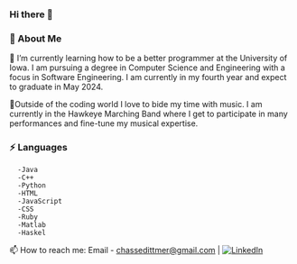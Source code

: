 ###  Hi there 👋

### 💬 About Me

<!--
**ChaseDitt/ChaseDitt** is a ✨ _special_ ✨ repository because its `README.md` (this file) appears on your GitHub profile.

Here are some ideas to get you started:

- 🔭 I’m currently working on ...
- 🌱 I’m currently learning ...
- 👯 I’m looking to collaborate on ...
- 🤔 I’m looking for help with ...
- 💬 Ask me about ...
- 📫 How to reach me: ...
- 😄 Pronouns: ...
- ⚡ Fun fact: ...
-->
🔬 I’m currently learning how to be a better programmer at the University of Iowa. I am pursuing a degree in Computer Science and Engineering with a focus in Software Engineering. I am currently in my fourth year and expect to graduate in May 2024.

🌱Outside of the coding world I love to bide my time with music. I am currently in the Hawkeye Marching Band where I get to participate in many performances and fine-tune my musical expertise.






### ⚡ Languages
      -Java
      -C++
      -Python
      -HTML
      -JavaScript
      -CSS
      -Ruby
      -Matlab
      -Haskel
      






📫 How to reach me: Email - chassedittmer@gmail.com | [![LinkedIn](https://img.shields.io/badge/LinkedIn-000000?style=for-the-badge&logo=LinkedIn&logoColor=white)](https://www.linkedin.com/in/chase-dittmer/)


